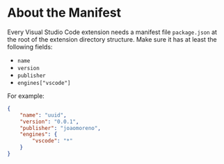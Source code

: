 # About the Manifest

Every Visual Studio Code extension needs a manifest file `package.json` at
the root of the extension directory structure.
Make sure it has at least the following fields:

* `name`
* `version`
* `publisher`
* `engines["vscode"]`

For example:

```json
{
	"name": "uuid",
	"version": "0.0.1",
	"publisher": "joaomoreno",
	"engines": {
		"vscode": "*"
	}
}
```